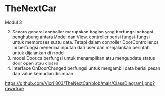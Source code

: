 # TheNextCar
Modul 3


2.  Secara general controller merupakan bagian yang berfungsi sebagai penghubung antara Model dan View, controller berisi fungsi-fungsi untuk memproses suatu data. Tetapi dalam controller DoorController.cs ini berfungsi menerima inputan dari user dan menjalankan perintah untuk dijalankan di model
3. model Door.cs berfungsi untuk menampilkan atau mengupdate status door open atau closed
4. interface OnDoorChanged berfungsi untuk mengambil data berisi pesan dan value kemudian disimpan

https://github.com/Vicri1803/TheNextCar/blob/main/ClassDiagram1.png?raw=true
